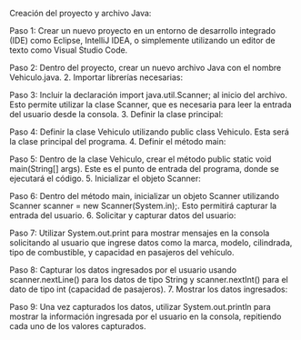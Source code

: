  Creación del proyecto y archivo Java:

Paso 1: Crear un nuevo proyecto en un entorno de desarrollo integrado (IDE) como Eclipse, IntelliJ IDEA, o simplemente utilizando un editor de texto como Visual Studio Code.

Paso 2: Dentro del proyecto, crear un nuevo archivo Java con el nombre Vehiculo.java.
2. Importar librerías necesarias:

Paso 3: Incluir la declaración import java.util.Scanner; al inicio del archivo. Esto permite utilizar la clase Scanner, que es necesaria para leer la entrada del usuario desde la consola.
3. Definir la clase principal:

Paso 4: Definir la clase Vehiculo utilizando public class Vehiculo. Esta será la clase principal del programa.
4. Definir el método main:

Paso 5: Dentro de la clase Vehiculo, crear el método public static void main(String[] args). Este es el punto de entrada del programa, donde se ejecutará el código.
5. Inicializar el objeto Scanner:

Paso 6: Dentro del método main, inicializar un objeto Scanner utilizando Scanner scanner = new Scanner(System.in);. Esto permitirá capturar la entrada del usuario.
6. Solicitar y capturar datos del usuario:

Paso 7: Utilizar System.out.print para mostrar mensajes en la consola solicitando al usuario que ingrese datos como la marca, modelo, cilindrada, tipo de combustible, y capacidad en pasajeros del vehículo.

Paso 8: Capturar los datos ingresados por el usuario usando scanner.nextLine() para los datos de tipo String y scanner.nextInt() para el dato de tipo int (capacidad de pasajeros).
7. Mostrar los datos ingresados:

Paso 9: Una vez capturados los datos, utilizar System.out.println para mostrar la información ingresada por el usuario en la consola, repitiendo cada uno de los valores capturados.

